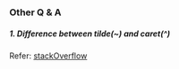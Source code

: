 ### Other Q & A
##### 1. Difference between tilde(~) and caret(^)
Refer: [stackOverflow](https://stackoverflow.com/questions/22343224/whats-the-difference-between-tilde-and-caret-in-package-json)